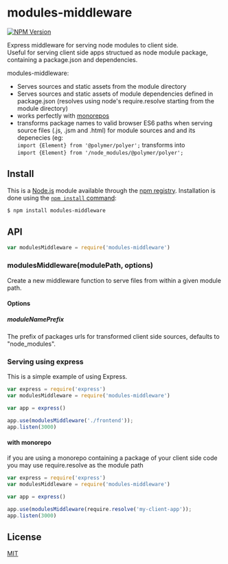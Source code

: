 # modules-middleware
[![NPM Version][npm-image]][npm-url]

Express middleware for serving node modules to client side.  
Useful for serving client side apps structued as node module package, containing a package.json and dependencies.

modules-middleware:
* Serves sources and static assets from the module directory
* Serves sources and static assets of module dependencies defined in package.json (resolves using node's require.resolve starting from the module directory)
* works perfectly with [monorepos](https://github.com/babel/babel/blob/master/doc/design/monorepo.md)
* transforms package names to valid browser ES6 paths when serving source files (.js, .jsm and .html) for module sources and and its depenecies (eg:  
`import {Element} from '@polymer/polyer';`  transforms into  
`import {Element} from '/node_modules/@polymer/polyer';`



## Install

This is a [Node.js](https://nodejs.org/en/) module available through the
[npm registry](https://www.npmjs.com/). Installation is done using the
[`npm install` command](https://docs.npmjs.com/getting-started/installing-npm-packages-locally):

```sh
$ npm install modules-middleware
```

## API

<!-- eslint-disable no-unused-vars -->

```js
var modulesMiddleware = require('modules-middleware')
```

### modulesMiddleware(modulePath, options)

Create a new middleware function to serve files from within a given module path. 

#### Options
##### moduleNamePrefix

The prefix of packages urls for transformed client side sources, defaults to "node_modules".


### Serving using express

This is a simple example of using Express.

```js
var express = require('express')
var modulesMiddleware = require('modules-middleware')

var app = express()

app.use(modulesMiddleware('./frontend'));
app.listen(3000)
```

#### with monorepo
if you are using a monorepo containing a package of your client side code you may use require.resolve as the module path

```js
var express = require('express')
var modulesMiddleware = require('modules-middleware')

var app = express()

app.use(modulesMiddleware(require.resolve('my-client-app'));
app.listen(3000)
```

## License

[MIT](LICENSE)

[npm-image]: https://img.shields.io/npm/v/modules-middleware.svg
[npm-url]: https://npmjs.org/package/modules-middleware
